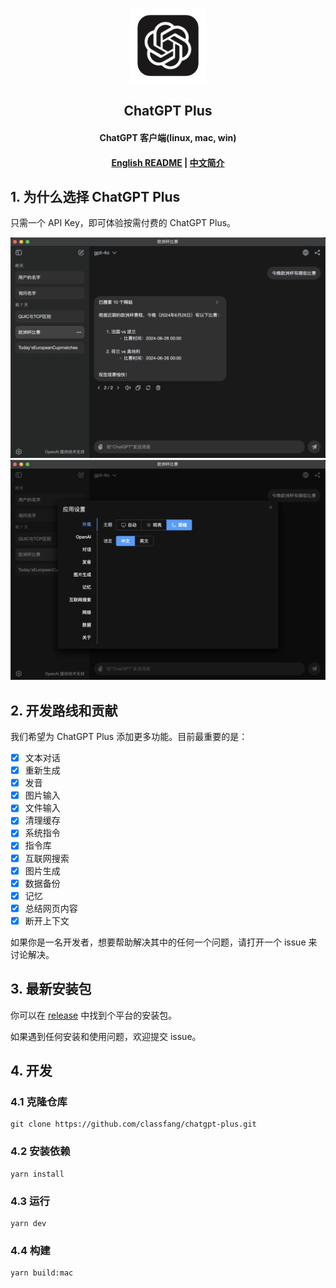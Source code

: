 <p align="center">
  <img src="/resources/icon.png" alt="logo" width="120">
</p>
<h2 align="center">ChatGPT Plus</h2>
<h4 align="center">ChatGPT 客户端(linux, mac, win)</h4>

<h4 align="center">
  <a href="/README.md">English README</a> | <a href="/README_zhCN.md">中文简介</a>
</h4>

## 1. 为什么选择 ChatGPT Plus

只需一个 API Key，即可体验按需付费的 ChatGPT Plus。

<img src="/demo/zhCN/1.png" alt="demo">

<img src="/demo/zhCN/2.png" alt="demo">

## 2. 开发路线和贡献

我们希望为 ChatGPT Plus 添加更多功能。目前最重要的是：

- [x] 文本对话
- [x] 重新生成
- [x] 发音
- [x] 图片输入
- [x] 文件输入
- [x] 清理缓存
- [x] 系统指令
- [x] 指令库
- [x] 互联网搜索
- [x] 图片生成
- [x] 数据备份
- [x] 记忆
- [x] 总结网页内容
- [x] 断开上下文

如果你是一名开发者，想要帮助解决其中的任何一个问题，请打开一个 issue 来讨论解决。

## 3. 最新安装包

你可以在 [release](https://github.com/classfang/chatgpt-plus/releases) 中找到个平台的安装包。

如果遇到任何安装和使用问题，欢迎提交 issue。

## 4. 开发

### 4.1 克隆仓库

```shell
git clone https://github.com/classfang/chatgpt-plus.git
```

### 4.2 安装依赖

```shell
yarn install
```

### 4.3 运行

```shell
yarn dev
```

### 4.4 构建

```shell
yarn build:mac
```


